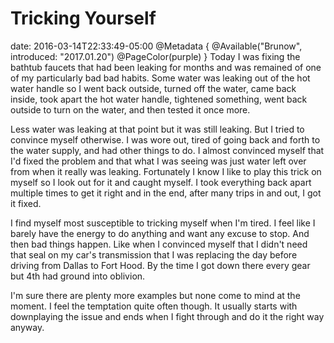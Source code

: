 # Tricking Yourself
date: 2016-03-14T22:33:49-05:00
@Metadata {
  @Available("Brunow", introduced: "2017.01.20")
  @PageColor(purple)
}
Today I was fixing the bathtub faucets that had been leaking for months and was remained of one of my particularly bad bad habits. Some water was leaking out of the hot water handle so I went back outside, turned off the water, came back inside, took apart the hot water handle, tightened something, went back outside to turn on the water, and then tested it once more.

Less water was leaking at that point but it was still leaking. But I tried to convince myself otherwise. I was wore out, tired of going back and forth to the water supply, and had other things to do. I almost convinced myself that I'd fixed the problem and that what I was seeing was just water left over from when it really was leaking. Fortunately I know I like to play this trick on myself so I look out for it and caught myself. I took everything back apart multiple times to get it right and in the end, after many trips in and out, I got it fixed.

I find myself most susceptible to tricking myself when I'm tired. I feel like I barely have the energy to do anything and want any excuse to stop. And then bad things happen. Like when I convinced myself that I didn't need that seal on my car's transmission that I was replacing the day before driving from Dallas to Fort Hood. By the time I got down there every gear but 4th had ground into oblivion.

I'm sure there are plenty more examples but none come to mind at the moment. I feel the temptation quite often though. It usually starts with downplaying the issue and ends when I fight through and do it the right way anyway.
